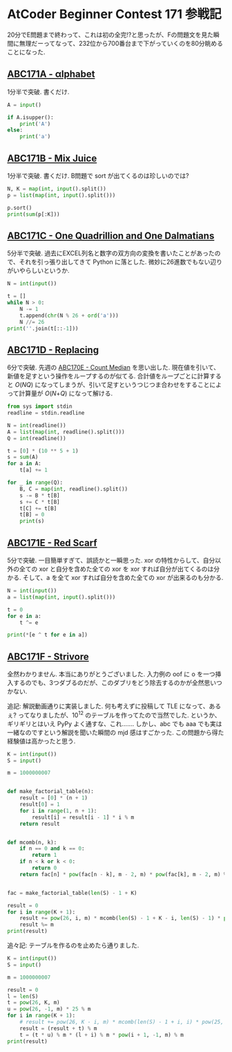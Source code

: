 # AtCoder Beginner Contest 171 参戦記

20分でE問題まで終わって、これは初の全完!?と思ったが、Fの問題文を見た瞬間に無理だーってなって、232位から700番台まで下がっていくのを80分眺めることになった.

## [ABC171A - αlphabet](https://atcoder.jp/contests/abc171/tasks/abc171_a)

1分半で突破. 書くだけ.

```python
A = input()

if A.isupper():
    print('A')
else:
    print('a')
```

## [ABC171B - Mix Juice](https://atcoder.jp/contests/abc171/tasks/abc171_b)

1分半で突破. 書くだけ. B問題で sort が出てくるのは珍しいのでは?

```python
N, K = map(int, input().split())
p = list(map(int, input().split()))

p.sort()
print(sum(p[:K]))
```

## [ABC171C - One Quadrillion and One Dalmatians](https://atcoder.jp/contests/abc171/tasks/abc171_c)

5分半で突破. 過去にEXCEL列名と数字の双方向の変換を書いたことがあったので、それを引っ張り出してきて Python に落とした. 微妙に26進数でもない辺りがいやらしいというか.

```python
N = int(input())

t = []
while N > 0:
    N -= 1
    t.append(chr(N % 26 + ord('a')))
    N //= 26
print(''.join(t[::-1]))
```

## [ABC171D - Replacing](https://atcoder.jp/contests/abc171/tasks/abc171_d)

6分で突破. 先週の [ABC170E - Count Median](https://atcoder.jp/contests/abc170/tasks/abc170_e) を思い出した. 現在値を引いて、新値を足すという操作をループするのが似てる. 合計値をループごとに計算すると *O*(*NQ*) になってしまうが、引いて足すというつじつま合わせをすることによって計算量が *O*(*N*+*Q*) になって解ける.

```python
from sys import stdin
readline = stdin.readline

N = int(readline())
A = list(map(int, readline().split()))
Q = int(readline())

t = [0] * (10 ** 5 + 1)
s = sum(A)
for a in A:
    t[a] += 1

for _ in range(Q):
    B, C = map(int, readline().split())
    s -= B * t[B]
    s += C * t[B]
    t[C] += t[B]
    t[B] = 0
    print(s)
```

## [ABC171E - Red Scarf](https://atcoder.jp/contests/abc171/tasks/abc171_e)

5分で突破. 一目簡単すぎて、誤読かと一瞬思った. xor の特性からして、自分以外の全ての xor と自分を含めた全ての xor を xor すれば自分が出てくるのは分かる. そして、a を全て xor すれば自分を含めた全ての xor が出来るのも分かる.

```python
N = int(input())
a = list(map(int, input().split()))

t = 0
for e in a:
    t ^= e

print(*[e ^ t for e in a])
```

## [ABC171F - Strivore](https://atcoder.jp/contests/abc171/tasks/abc171_f)

全然わかりません. 本当にありがとうございました. 入力例の oof に o を一つ挿入するのでも、3つダブるのだが、このダブリをどう除去するのかが全然思いつかない.

追記: 解説動画通りに実装しました. 何も考えずに投稿して TLE になって、あるぇ? ってなりましたが、10<sup>12</sup> のテーブルを作ってたので当然でした. というか、ギリギリとはいえ PyPy よく通すな、これ……. しかし、abc でも aaa でも実は一緒なのですという解説を聞いた瞬間の mjd 感はすごかった. この問題から得た経験値は高かったと思う.

```python
K = int(input())
S = input()

m = 1000000007


def make_factorial_table(n):
    result = [0] * (n + 1)
    result[0] = 1
    for i in range(1, n + 1):
        result[i] = result[i - 1] * i % m
    return result


def mcomb(n, k):
    if n == 0 and k == 0:
        return 1
    if n < k or k < 0:
        return 0
    return fac[n] * pow(fac[n - k], m - 2, m) * pow(fac[k], m - 2, m) % m


fac = make_factorial_table(len(S) - 1 + K)

result = 0
for i in range(K + 1):
    result += pow(26, i, m) * mcomb(len(S) - 1 + K - i, len(S) - 1) * pow(25, K - i, m)
    result %= m
print(result)
```

追々記: テーブルを作るのを止めたら通りました.

```python
K = int(input())
S = input()

m = 1000000007

result = 0
l = len(S)
t = pow(26, K, m)
u = pow(26, -1, m) * 25 % m
for i in range(K + 1):
    # result += pow(26, K - i, m) * mcomb(len(S) - 1 + i, i) * pow(25, i, m)
    result = (result + t) % m
    t = (t * u) % m * (l + i) % m * pow(i + 1, -1, m) % m
print(result)
```
